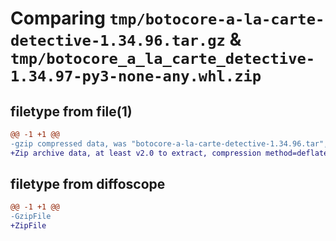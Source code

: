 # Comparing `tmp/botocore-a-la-carte-detective-1.34.96.tar.gz` & `tmp/botocore_a_la_carte_detective-1.34.97-py3-none-any.whl.zip`

## filetype from file(1)

```diff
@@ -1 +1 @@
-gzip compressed data, was "botocore-a-la-carte-detective-1.34.96.tar", last modified: Thu May  2 01:01:21 2024, max compression
+Zip archive data, at least v2.0 to extract, compression method=deflate
```

## filetype from diffoscope

```diff
@@ -1 +1 @@
-GzipFile
+ZipFile
```

